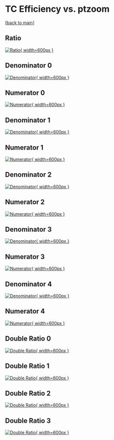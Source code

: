 # TC Efficiency vs. ptzoom

[[back to main](./)]



## Ratio

[![Ratio](../mtv/var/TC_loweta_0_0_eff_ptzoom.png){ width=600px }](../mtv/var/TC_loweta_0_0_eff_ptzoom.pdf)

## Denominator 0

[![Denominator](../mtv/den/TC_loweta_0_0_eff_ptzoom_den0.png){ width=600px }](../mtv/den/TC_loweta_0_0_eff_ptzoom_den0.pdf)

## Numerator 0

[![Numerator](../mtv/num/TC_loweta_0_0_eff_ptzoom_num0.png){ width=600px }](../mtv/num/TC_loweta_0_0_eff_ptzoom_num0.pdf)

## Denominator 1

[![Denominator](../mtv/den/TC_loweta_0_0_eff_ptzoom_den1.png){ width=600px }](../mtv/den/TC_loweta_0_0_eff_ptzoom_den1.pdf)

## Numerator 1

[![Numerator](../mtv/num/TC_loweta_0_0_eff_ptzoom_num1.png){ width=600px }](../mtv/num/TC_loweta_0_0_eff_ptzoom_num1.pdf)

## Denominator 2

[![Denominator](../mtv/den/TC_loweta_0_0_eff_ptzoom_den2.png){ width=600px }](../mtv/den/TC_loweta_0_0_eff_ptzoom_den2.pdf)

## Numerator 2

[![Numerator](../mtv/num/TC_loweta_0_0_eff_ptzoom_num2.png){ width=600px }](../mtv/num/TC_loweta_0_0_eff_ptzoom_num2.pdf)

## Denominator 3

[![Denominator](../mtv/den/TC_loweta_0_0_eff_ptzoom_den3.png){ width=600px }](../mtv/den/TC_loweta_0_0_eff_ptzoom_den3.pdf)

## Numerator 3

[![Numerator](../mtv/num/TC_loweta_0_0_eff_ptzoom_num3.png){ width=600px }](../mtv/num/TC_loweta_0_0_eff_ptzoom_num3.pdf)

## Denominator 4

[![Denominator](../mtv/den/TC_loweta_0_0_eff_ptzoom_den4.png){ width=600px }](../mtv/den/TC_loweta_0_0_eff_ptzoom_den4.pdf)

## Numerator 4

[![Numerator](../mtv/num/TC_loweta_0_0_eff_ptzoom_num4.png){ width=600px }](../mtv/num/TC_loweta_0_0_eff_ptzoom_num4.pdf)

## Double Ratio 0

[![Double Ratio](../mtv/ratio/TC_loweta_0_0_eff_ptzoom_ratio0.png){ width=600px }](../mtv/ratio/TC_loweta_0_0_eff_ptzoom_ratio0.pdf)

## Double Ratio 1

[![Double Ratio](../mtv/ratio/TC_loweta_0_0_eff_ptzoom_ratio1.png){ width=600px }](../mtv/ratio/TC_loweta_0_0_eff_ptzoom_ratio1.pdf)

## Double Ratio 2

[![Double Ratio](../mtv/ratio/TC_loweta_0_0_eff_ptzoom_ratio2.png){ width=600px }](../mtv/ratio/TC_loweta_0_0_eff_ptzoom_ratio2.pdf)

## Double Ratio 3

[![Double Ratio](../mtv/ratio/TC_loweta_0_0_eff_ptzoom_ratio3.png){ width=600px }](../mtv/ratio/TC_loweta_0_0_eff_ptzoom_ratio3.pdf)

